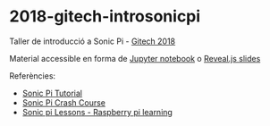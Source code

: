 # 2018-gitech-introsonicpi

Taller de introducció a Sonic Pi - [Gitech 2018](http://gitech.cat)

Material accessible en forma de [Jupyter notebook](http://nbviewer.ipython.org/github/victormartingarcia/2018-gitech-introsonicpi/blob/master/sonicpi_introduction.ipynb) o [Reveal.js slides](http://nbviewer.ipython.org/format/slides/github/victormartingarcia/2018-gitech-introsonicpi/blob/master/sonicpi_introduction.ipynb?transition=cube#/) 

Referències:

* [Sonic Pi Tutorial](https://gist.github.com/jwinder/e59be201082cca694df9)
* [Sonic Pi Crash Course](https://gist.github.com/hzulla/cf9165ba15342e5df9b3)
* [Sonic pi Lessons - Raspberry pi learning](https://github.com/raspberrypilearning/sonic-pi-lessons)


